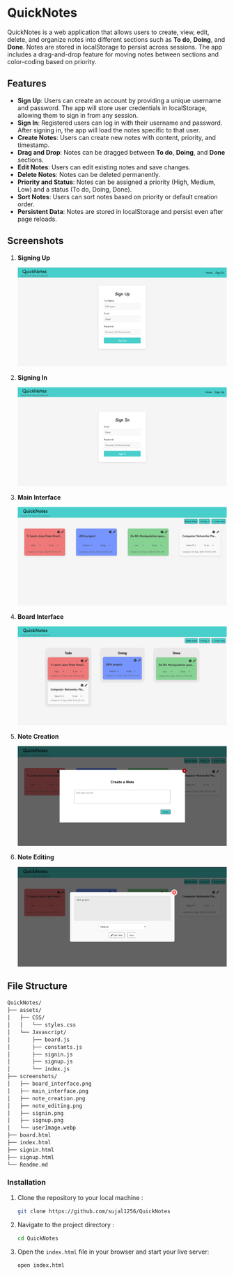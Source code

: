 # QuickNotes

QuickNotes is a web application that allows users to create, view, edit, delete, and organize notes into different sections such as **To do**, **Doing**, and **Done**. Notes are stored in localStorage to persist across sessions. The app includes a drag-and-drop feature for moving notes between sections and color-coding based on priority.

## Features

- **Sign Up**: Users can create an account by providing a unique username and password. The app will store user credentials in localStorage, allowing them to sign in from any session.
- **Sign In**: Registered users can log in with their username and password. After signing in, the app will load the notes specific to that user.
- **Create Notes**: Users can create new notes with content, priority, and timestamp.
- **Drag and Drop**: Notes can be dragged between **To do**, **Doing**, and **Done** sections.
- **Edit Notes**: Users can edit existing notes and save changes.
- **Delete Notes**: Notes can be deleted permanently.
- **Priority and Status**: Notes can be assigned a priority (High, Medium, Low) and a status (To do, Doing, Done).
- **Sort Notes**: Users can sort notes based on priority or default creation order.
- **Persistent Data**: Notes are stored in localStorage and persist even after page reloads.



## Screenshots

1. **Signing Up**

   ![Main Interface](./assets/screenschots/signup.png)

1. **Signing In**

   ![Main Interface](./assets/screenschots/signin.png)

3. **Main Interface**

   ![Main Interface](./assets/screenschots/main_interface.png)

4. **Board Interface**

   ![Note Creation](./assets/screenschots/board_interface.png)

5. **Note Creation**

   ![Note Creation](./assets/screenschots/note_creation.png)

6. **Note Editing**

   ![Note Editing](./assets/screenschots/note_editing.png)




## File Structure

```bash
QuickNotes/
├── assets/
│   ├── CSS/
│   │   └── styles.css
│   └── Javascript/
│       ├── board.js
│       ├── constants.js
│       ├── signin.js
│       ├── signup.js
│       └── index.js
├── screenshots/
│   ├── board_interface.png
│   ├── main_interface.png
│   ├── note_creation.png
│   ├── note_editing.png
│   ├── signin.png
│   ├── signup.png
│   └── userImage.webp
├── board.html
├── index.html
├── signin.html
├── signup.html
└── Readme.md
```


### Installation

1. Clone the repository to your local machine :

   ```bash
   git clone https://github.com/sujal1256/QuickNotes
   ```

2. Navigate to the project directory :

   ```bash
   cd QuickNotes
   ```

3. Open the `index.html` file in your browser and start your live server:

   ```bash
   open index.html
   ```
